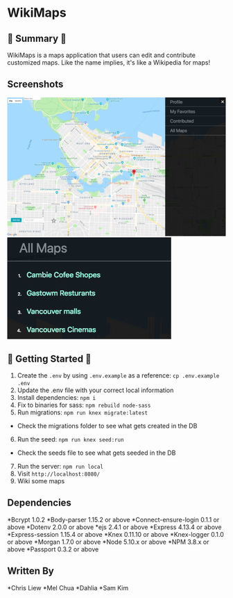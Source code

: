 # WikiMaps

## :round_pushpin: Summary :round_pushpin:

WikiMaps is a maps application that users can edit and contribute customized maps.  Like the name implies, it's like a Wikipedia for maps!  

## Screenshots
!["Main page"](https://github.com/chrisliew/wikimaps/blob/master/Untitled.png)
!["Map List"](https://github.com/chrisliew/wikimaps/blob/master/map-list.png)

## :round_pushpin: Getting Started :round_pushpin:

1. Create the `.env` by using `.env.example` as a reference: `cp .env.example .env`
2. Update the .env file with your correct local information
3. Install dependencies: `npm i`
4. Fix to binaries for sass: `npm rebuild node-sass`
5. Run migrations: `npm run knex migrate:latest`
  - Check the migrations folder to see what gets created in the DB
6. Run the seed: `npm run knex seed:run`
  - Check the seeds file to see what gets seeded in the DB
7. Run the server: `npm run local`
8. Visit `http://localhost:8080/`
9. Wiki some maps

## Dependencies

*Bcrypt 1.0.2
*Body-parser 1.15.2 or above
*Connect-ensure-login 0.1.1 or above
*Dotenv 2.0.0 or above
*ejs 2.4.1 or above
*Express 4.13.4 or above
*Express-session 1.15.4 or above
*Knex 0.11.10 or above
*Knex-logger 0.1.0 or above
*Morgan 1.7.0 or above
*Node 5.10.x or above
*NPM 3.8.x or above
*Passport 0.3.2 or above

## Written By
*Chris Liew
*Mel Chua
*Dahlia
*Sam Kim 
